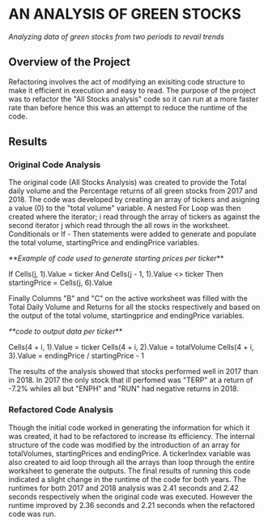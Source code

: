 # AN ANALYSIS OF GREEN STOCKS 
_Analyzing data of green stocks from two periods to revail trends_

## Overview of the Project
Refactoring involves the act of modifying an exisiting code structure to make it efficient in execution and easy to read. The purpose of the project was to refactor the "All Stocks analysis" code so it can run at a more faster rate than before hence this was an attempt to reduce the runtime of the code.

## Results
### Original Code Analysis
The original code (All Stocks Analysis) was created to provide the Total daily volume and the Percentage returns of all green stocks from 2017 and 2018.
The code was developed by creating an array of tickers and asigning a value (0) to the "total volume" variable. A nested For Loop was then created where the iterator; i read through the array of tickers as against the second iterator j  which read through the all rows in the worksheet. Conditionals or If - Then statements were added to generate and populate the total volume, startingPrice and endingPrice variables.

_**Example of code used to generate starting prices per ticker_**

If Cells(j, 1).Value = ticker And Cells(j - 1, 1).Value <> ticker Then
  startingPrice = Cells(j, 6).Value
  
Finally Columns "B" and "C" on the active worksheet was filled with the Total Daily Volume and Returns for all the stocks respectively and based on the output of the total volume, startingprice and endingPrice variables.

_**code to output data per ticker_**

Cells(4 + i, 1).Value = ticker
Cells(4 + i, 2).Value = totalVolume
Cells(4 + i, 3).Value = endingPrice / startingPrice - 1

The results of the analysis showed that stocks performed well in 2017 than in 2018. In 2017 the only stock that ill perfomed was "TERP" at a return of -7.2% whiles all but "ENPH" and "RUN" had negative returns in 2018.

### Refactored Code Analysis
Though the initial code worked in generating the information for which it was created, it had to be refactored to increase its efficiency.
The internal structure of the code was modified by the introduction of an array for totalVolumes, startingPrices and endingPrice. 
A tickerIndex variable was also created to aid loop through all the arrays than loop through the entire worksheet to generate the outputs. 
The final results of running this code indicated a slight change in the runtime of the code for both years.
The runtimes for both 2017 and 2018 analysis was 2.41 seconds and 2.42 seconds respectively when the original code was executed. However the runtime improved by 2.36 seconds and 2.21 seconds when the refactored code was run.








